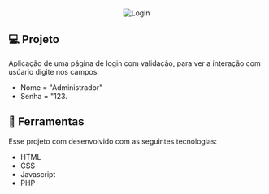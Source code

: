 <br/>
<p align="center">
  <img alt="Login" src="https://user-images.githubusercontent.com/105379254/168153958-e0e1723b-27ca-44cd-97bd-9033d88f7530.png">
</p>

## 💻 Projeto

Aplicação de uma página de login com validação,
para ver a interação com usúario digite nos campos:<br/> 

- Nome = "Administrador" 
- Senha = "123.

## 🚀 Ferramentas

Esse projeto com desenvolvido com as seguintes tecnologias:

- HTML
- CSS
- Javascript
- PHP
